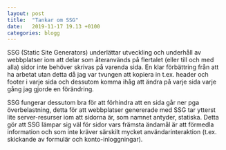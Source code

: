 ```yaml
---
layout: post
title:  "Tankar om SSG"
date:   2019-11-17 19.13 +0100
categories: blogg
---
```


SSG (Static Site Generators) underlättar utveckling och underhåll av webbplatser iom att delar som återanvänds på flertalet (eller till och med alla) sidor inte behöver skrivas på varenda sida. En klar förbättring från att ha arbetat utan detta då jag var tvungen att kopiera in t.ex. header och footer i varje sida och dessutom komma ihåg att ändra på varje sida varje gång jag gjorde en förändring.

SSG fungerar dessutom bra för att förhindra att en sida går ner pga överbelastning, detta för att webbplatser genererade med SSG tar ytterst lite server-resurser iom att sidorna är, som namnet antyder, statiska. Detta gör att SSG lämpar sig väl för sidor vars främsta ändamål är att förmedla information och som inte kräver särskilt mycket användarinteraktion (t.ex. skickande av formulär och konto-inloggningar).